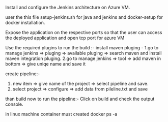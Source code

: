 Install and configure the Jenkins architecture on Azure VM.

user the this file setup-jenkins.sh for java and jenkins and docker-setup for docker installation.

Expose the application on the respective ports so that the user can access the deployed application and open tcp port for azure VM

Use the required plugins to run the build :- 
install maven pluging -
1.go to manage jenkins => pluging => available pluging => search maven and install maven integration pluging. 
2.go to manage jenkins => tool => add maven in bottom => give uniqe name and save it 

create pipeline:- 
1. new item => give name of the project => select pipeline and save. 
2. select project => configure => add data from pileline.txt and save

than build now to run the pipeline:- 
Click on build and check the output console. 

in linux machine container must created 
docker ps -a


